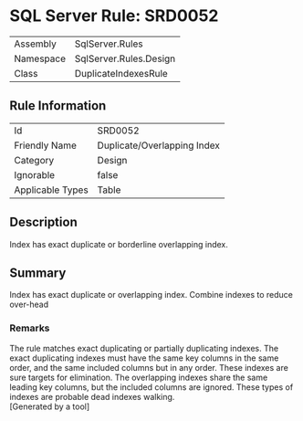 # SQL Server Rule: SRD0052
  
|    |    |
|----|----|
| Assembly | SqlServer.Rules |
| Namespace | SqlServer.Rules.Design |
| Class | DuplicateIndexesRule |
  
## Rule Information
  
|    |    |
|----|----|
| Id | SRD0052 |
| Friendly Name | Duplicate/Overlapping Index |
| Category | Design |
| Ignorable | false |
| Applicable Types | Table  |
  
## Description
  
Index has exact duplicate or borderline overlapping index.
  
## Summary
  
Index has exact duplicate or overlapping index. Combine indexes to reduce over-head 
  
### Remarks
  
The rule matches exact duplicating or partially duplicating indexes. The exact duplicating
indexes must have the same key columns in the same order, and the same included columns but
in any order. These indexes are sure targets for elimination. The overlapping indexes share
the same leading key columns, but the included columns are ignored. These types of indexes
are probable dead indexes walking.  
[Generated by a tool]
